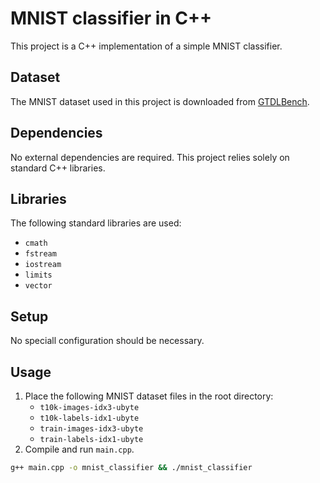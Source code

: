 # MNIST classifier in C++

This project is a C++ implementation of a simple MNIST classifier.

## Dataset
The MNIST dataset used in this project is downloaded from [GTDLBench](https://git-disl.github.io/GTDLBench/datasets/mnist_datasets/).

## Dependencies
No external dependencies are required. This project relies solely on standard C++ libraries.

## Libraries
The following standard libraries are used:
- `cmath`
- `fstream`
- `iostream`
- `limits`
- `vector`

## Setup
No speciall configuration should be necessary.

## Usage
1. Place the following MNIST dataset files in the root directory:
    - `t10k-images-idx3-ubyte`
    - `t10k-labels-idx1-ubyte`
    - `train-images-idx3-ubyte`
    - `train-labels-idx1-ubyte`
2. Compile and run `main.cpp`.

```bash
g++ main.cpp -o mnist_classifier && ./mnist_classifier
```
